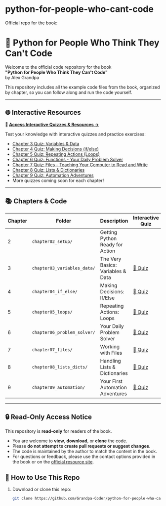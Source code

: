 # python-for-people-who-cant-code
Official repo for the book:
# 🐍 Python for People Who Think They Can't Code

Welcome to the official code repository for the book  
**"Python for People Who Think They Can't Code"**  
by Alex Grandpa

This repository includes all the example code files from the book, organized by chapter, so you can follow along and run the code yourself.

---

## 🌐 Interactive Resources

**🎯 [Access Interactive Quizzes & Resources →](https://grandpa-coder.github.io/python-for-people-who-cant-code)**

Test your knowledge with interactive quizzes and practice exercises:
- [Chapter 3 Quiz: Variables & Data](https://grandpa-coder.github.io/python-for-people-who-cant-code/resources/chapter3-quiz.html)
- [Chapter 4 Quiz: Making Decisions (if/else)](https://grandpa-coder.github.io/python-for-people-who-cant-code/resources/chapter4-quiz.html)
- [Chapter 5 Quiz: Repeating Actions (Loops)](https://grandpa-coder.github.io/python-for-people-who-cant-code/resources/chapter5-quiz.html)
- [Chapter 6 Quiz: Functions - Your Daily Problem Solver](https://grandpa-coder.github.io/python-for-people-who-cant-code/resources/chapter6-quiz.html)
- [Chapter 7 Quiz: Files - Teaching Your Computer to Read and Write](https://grandpa-coder.github.io/python-for-people-who-cant-code/resources/chapter7-quiz.html)
- [Chapter 8 Quiz: Lists & Dictionaries](https://grandpa-coder.github.io/python-for-people-who-cant-code/resources/chapter8-quiz.html)
- [Chapter 9 Quiz: Automation Adventures](https://grandpa-coder.github.io/python-for-people-who-cant-code/resources/chapter9-quiz.html)
- More quizzes coming soon for each chapter!

---

## 📚 Chapters & Code

| Chapter | Folder | Description | Interactive Quiz |
|--------|--------|-------------|------------------|
| 2 | `chapter02_setup/` | Getting Python Ready for Action ||
| 3 | `chapter03_variables_data/` | The Very Basics: Variables & Data | [📝 Quiz](https://grandpa-coder.github.io/python-for-people-who-cant-code/resources/chapter3-quiz.html) |
| 4 | `chapter04_if_else/` | Making Decisions: If/Else | [📝 Quiz](https://grandpa-coder.github.io/python-for-people-who-cant-code/resources/chapter4-quiz.html) | 
| 5 | `chapter05_loops/` | Repeating Actions: Loops | [📝 Quiz](https://grandpa-coder.github.io/python-for-people-who-cant-code/resources/chapter5-quiz.html) |
| 6 | `chapter06_problem_solver/` | Your Daily Problem Solver | [📝 Quiz](https://grandpa-coder.github.io/python-for-people-who-cant-code/resources/chapter6-quiz.html) |
| 7 | `chapter07_files/` | Working with Files | [📝 Quiz](https://grandpa-coder.github.io/python-for-people-who-cant-code/resources/chapter7-quiz.html) |
| 8 | `chapter08_lists_dicts/` | Handling Lists & Dictionaries |[📝 Quiz](https://grandpa-coder.github.io/python-for-people-who-cant-code/resources/chapter8-quiz.html) |
| 9 | `chapter09_automation/` | Your First Automation Adventures | [📝 Quiz](https://grandpa-coder.github.io/python-for-people-who-cant-code/resources/chapter9-quiz.html) |

---


## 🔒 Read-Only Access Notice

This repository is **read-only** for readers of the book.

- You are welcome to **view**, **download**, or **clone** the code.
- Please **do not attempt to create pull requests or suggest changes**.
- The code is maintained by the author to match the content in the book.
- For questions or feedback, please use the contact options provided in the book or on the [official resource site](https://grandpa-coder.github.io/python-for-people-who-cant-code).

## 🚀 How to Use This Repo

1. Download or clone this repo:
   ```bash
   git clone https://github.com/Grandpa-Coder/python-for-people-who-cant-code.git
